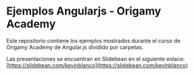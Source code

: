 Ejemplos Angularjs - Origamy Academy
=================

Este repositorio contiene los ejemplos mostrados durante el curso de Origamy Academy de Angular.js dividido por carpetas.

Las presentaciones se encuentran en Slidebean en el siguiente enlace: [https://slidebean.com/kevinblanco](https://slidebean.com/kevinblanco)


